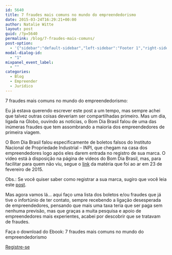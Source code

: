 ```yaml
---
id: 5640
title: 7 fraudes mais comuns no mundo do empreendedorismo
date: 2015-03-24T16:29:21+00:00
author: Natalie Witte
layout: post
guid: /?p=5640
permalink: /blog/7-fraudes-mais-comuns/
post-option:
  - '{"sidebar":"default-sidebar","left-sidebar":"Footer 1","right-sidebar":"Footer 1","page-title":"","page-caption":""}'
modal-dialog-id:
  - "1"
mixpanel_event_label:
  - ""
categories:
  - Blog
  - Empreender
  - Jurídico
---
```

7 fraudes mais comuns no mundo do empreendedorismo:

Eu já estava querendo escrever este post a um tempo, mas sempre achei que talvez outras coisas deveriam ser compartilhadas primeiro. Mas um dia, ligada na Globo, ouvindo as noticias, o Bom Dia Brasil falou de uma das inúmeras fraudes que tem assombrando a maioria dos empreendedores de primeira viagem.

O Bom Dia Brasil falou especificamente de boletos falsos do Instituto Nacional de Propriedade Industrial &#8211; INPI, que chegam na casa dos empreendedores logo após eles darem entrada no registro de sua marca. O vídeo está à disposição na página de vídeos do Bom Dia Brasil, mas, para facilitar para quem não viu, segue o [link](http://globotv.globo.com/rede-globo/bom-dia-brasil/t/edicoes/v/pf-investiga-golpe-contra-pessoas-que-registraram-patente-no-inpi/3985713/) da matéria que foi ao ar em 23 de fevereiro de 2015.

Obs.: Se você quiser saber como registrar a sua marca, sugiro que você leia este [post](/blog/ebook-como-registrar-marca-no-inpi/ "Ebook: Como registrar a marca no INPI?").

Mas agora vamos lá&#8230; aqui faço uma lista dos boletos e/ou fraudes que já tive o infortúnio de ter contato, sempre recebendo a ligação desesperada de empreendedores, pensando que mais uma taxa teria que ser paga sem nenhuma previsão, mas que graças a muita pesquisa e apoio de empreendedores mais experientes, acabei por descobrir que se tratavam de fraudes.

Faça o download do Ebook: 7 fraudes mais comuns no mundo do empreendedorismo 

<div class="gdlr-course-button" >
  <a  href='http://bit.ly/7fraudes'>Registre-se</a>
</div>

&nbsp;

&nbsp;